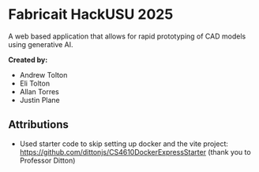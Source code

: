 # Fabricait HackUSU 2025
A web based application that allows for rapid prototyping of CAD models using generative AI.

**Created by:**
- Andrew Tolton
- Eli Tolton
- Allan Torres
- Justin Plane

## Attributions
- Used starter code to skip setting up docker and the vite project: https://github.com/dittonjs/CS4610DockerExpressStarter (thank you to Professor Ditton)

